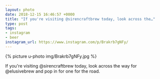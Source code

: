```yaml
---
layout: photo
date: 2018-12-15 16:46:57 +0000
title: "If you're visiting @sirencraftbrew today, look across the…"
type: post
tags:
- instagram
- beer
instagram_url: https://www.instagram.com/p/Brakrb7gNFy/
---
```


{% picture u-photo img/Brakrb7gNFy.jpg %}

If you're visiting @sirencraftbrew today, look across the way for @elusivebrew and pop in for one for the road.

